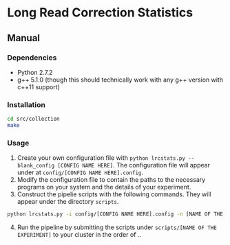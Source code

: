 # Long Read Correction Statistics #

## Manual ##
### Dependencies ###
* Python 2.7.2
* g++ 5.1.0 (though this should technically work with any g++ version with c++11 support)

### Installation ###
```bash
cd src/collection
make
```
### Usage ###
1. Create your own configuration file with `python lrcstats.py --blank_config [CONFIG NAME HERE]`. The configuration file will appear under at `config/[CONFIG NAME HERE].config`.
2. Modify the configuration file to contain the paths to the necessary programs on your system and the details of your experiment.
3. Construct the pipelie scripts with the following commands. They will appear under the directory `scripts`.
```bash
python lrcstats.py -i config/[CONFIG NAME HERE].config -n [NAME OF THE EXPERIMENT] --simulate --correct --align --stats
```
4. Run the pipeline by submitting the scripts under `scripts/[NAME OF THE EXPERIMENT]` to your cluster in the order of
..
